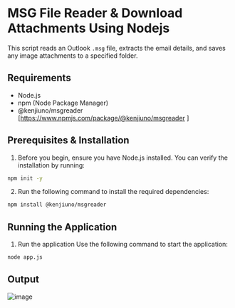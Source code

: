 # MSG File Reader  & Download Attachments Using Nodejs

This script reads an Outlook `.msg` file, extracts the email details, and saves any image attachments to a specified folder.

## Requirements

- Node.js
- npm (Node Package Manager)
- @kenjiuno/msgreader [https://www.npmjs.com/package/@kenjiuno/msgreader
]


## Prerequisites & Installation

1. Before you begin, ensure you have Node.js installed. You can verify the installation by running:

```bash
npm init -y
```


2. Run the following command to install the required dependencies:

```bash
npm install @kenjiuno/msgreader
```

## Running the Application


1. Run the application
Use the following command to start the application:

```bash
node app.js
```

## Output

![image](https://github.com/user-attachments/assets/327e821e-1df0-4583-80b3-d663873b807f)

